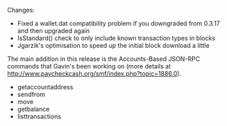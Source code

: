 Changes:
* Fixed a wallet.dat compatibility problem if you downgraded from 0.3.17 and then upgraded again
* IsStandard() check to only include known transaction types in blocks
* Jgarzik's optimisation to speed up the initial block download a little

The main addition in this release is the Accounts-Based JSON-RPC commands that Gavin's been working on (more details at http://www.paycheckcash.org/smf/index.php?topic=1886.0).  
* getaccountaddress
* sendfrom
* move
* getbalance
* listtransactions
